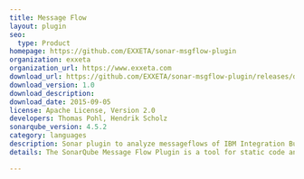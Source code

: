 ```yaml
---
title: Message Flow
layout: plugin
seo: 
  type: Product
homepage: https://github.com/EXXETA/sonar-msgflow-plugin
organization: exxeta
organization_url: https://www.exxeta.com
download_url: https://github.com/EXXETA/sonar-msgflow-plugin/releases/download/1.0/sonar-msgflow-plugin-1.0.jar
download_version: 1.0
download_description: 
download_date: 2015-09-05
license: Apache License, Version 2.0
developers: Thomas Pohl, Hendrik Scholz
sonarqube_version: 4.5.2
category: languages
description: Sonar plugin to analyze messageflows of IBM Integration Bus projects.
details: The SonarQube Message Flow Plugin is a tool for static code analysis of message flows / integration flows developed for the IBM Websphere Message Broker / IBM Integration Bus. The plugin analyzes msgflow files regarding configuration and wiring of message flow nodes for the IBM Websphere Message Broker / IBM Integration Bus.

---
```

